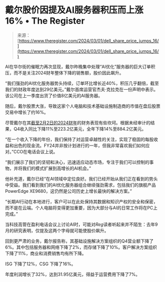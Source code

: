 <!--yml

category: 未分类

date: 2024-05-27 14:29:21

-->

# 戴尔股价因提及AI服务器积压而上涨16% • The Register

> 来源：[https://www.theregister.com/2024/03/01/dell_share_price_jumps_16/](https://www.theregister.com/2024/03/01/dell_share_price_jumps_16/)

AI在华尔街的催眠力再次显现，戴尔昨晚集中处理“AI优化”服务器的巨大订单积压，而不是关注2024财年整体下降的销售额，股价因此飙升。

“我们强劲的AI优化服务器势头持续，订单环比增长近40%，积压几乎翻倍，截至我们的财政年度达到29亿美元。”戴尔首席运营官杰夫·克拉克在一份声明中表示。该公司在上一季度出货了价值8亿美元的AI服务器。

随后，戴尔股票大涨，导致这家个人电脑和技术基础设施制造商的市值在盘后股票交易中增长了约16%。

尽管戴尔在其[截至2月2日的2024财年](https://investors.delltechnologies.com/static-files/12b9be7b-2d4c-4d63-b7d3-8bb467724952)的财务表现有些坎坷。根据未经审计的结果，Q4收入同比下降11%至223.2亿美元，全年下降14%至884.2亿美元。

“在一个收入下降的年份，我们保持了对运营卓越性的关注，实现了稳固的每股收益和出色的现金流。FY24并非按计划进行的一年，但我非常喜欢我们如何应对。”CCO在电话会议上说。

“我们展示了我们的坚韧和决心，迅速适应动态市场，专注于我们可以控制的事物，并将我们的模式扩展到高增长的AI机会。”

他补充道，戴尔已经“在AI领域中定位良好。我们已经开始从我们正在看到的势头中受益。我们看到我们的AI优化服务器组合继续强劲需求，包括我们的旗舰产品PowerEdge XE9680，这仍然是公司历史上增长最快的解决方案。”

“长期AI行动在本地进行，客户可以在此处保持其数据和知识产权的安全和保密，而不是在云端。个人电脑将变得更加重要，因为大部分与AI的日常工作将在PC上完成。”

当科技高管在盈利电话会议上讨论AI时，可能对*Reg*读者听起来并不陌生：去年9月的研究表明，仅提及这两个字母就可能使股价飙升。

回到更严肃的业务，戴尔报告称，其基础设施解决方案组织的Q4营业额下降了6%。其中包括服务器和网络下降了2%，而存储下降了10%。客户解决方案组织下降了11%，商业和消费销售均有所下降。

ISG 下降了12%，CSG 下降了16%。

年度利润增长了32%，达到31.95亿美元，得益于运营费用下降了7%。

